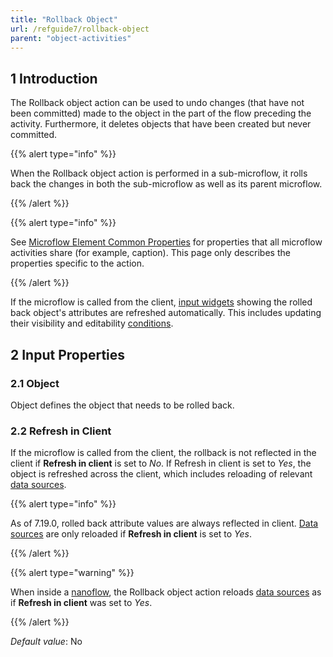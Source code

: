 ```yaml
---
title: "Rollback Object"
url: /refguide7/rollback-object
parent: "object-activities"
---
```


## 1 Introduction

The Rollback object action can be used to undo changes (that have not been committed) made to the object in the part of the flow preceding the activity. Furthermore, it deletes objects that have been created but never committed.

{{% alert type="info" %}}

When the Rollback object action is performed in a sub-microflow, it rolls back the changes in both the sub-microflow as well as its parent microflow.

{{% /alert %}}

{{% alert type="info" %}}

See [Microflow Element Common Properties](microflow-element-common-properties) for properties that all microflow activities share (for example, caption). This page only describes the properties specific to the action.

{{% /alert %}}

If the microflow is called from the client, [input widgets](input-widgets) showing the rolled back object's attributes are refreshed automatically. This includes updating their visibility and editability [conditions](conditions).

## 2 Input Properties

### 2.1 Object

Object defines the object that needs to be rolled back.

### 2.2 Refresh in Client

If the microflow is called from the client, the rollback is not reflected in the client if **Refresh in client** is set to *No*. If Refresh in client is set to *Yes*, the object is refreshed across the client, which includes reloading of relevant [data sources](data-sources).

{{% alert type="info" %}}

As of 7.19.0, rolled back attribute values are always reflected in client. [Data sources](data-sources) are only reloaded if **Refresh in client** is set to *Yes*.

{{% /alert %}}

{{% alert type="warning" %}}

When inside a [nanoflow](nanoflows), the Rollback object action reloads [data sources](data-sources) as if **Refresh in client** was set to *Yes*.

{{% /alert %}}

_Default value_: No
